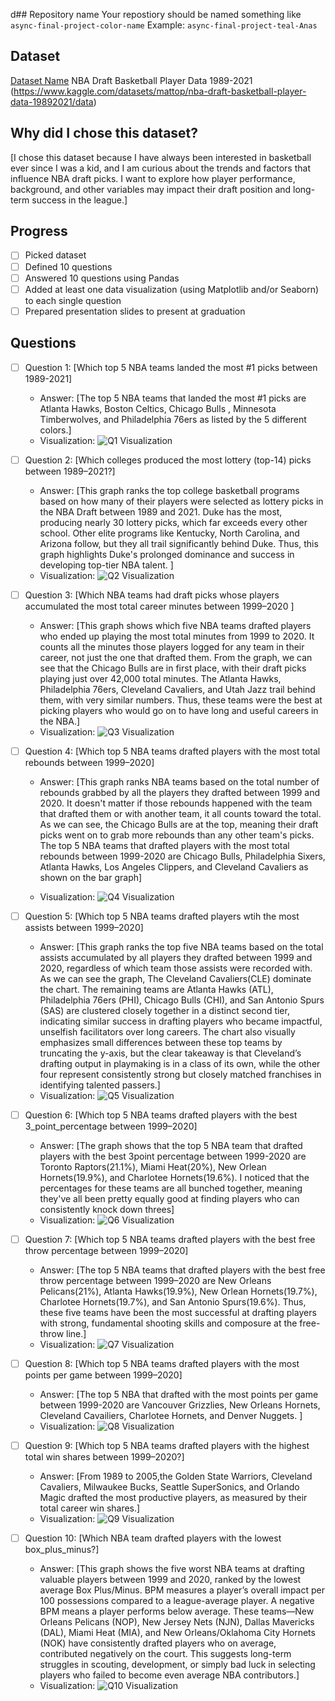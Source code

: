 d## Repository name
Your repostiory should be named something like `async-final-project-color-name`
Example: `async-final-project-teal-Anas`

## Dataset
[Dataset Name](https://www.example.com/link-to-dataset)
NBA Draft Basketball Player Data 1989-2021 (https://www.kaggle.com/datasets/mattop/nba-draft-basketball-player-data-19892021/data)

## Why did I chose this dataset?

[I chose this dataset because I have always been interested in basketball ever since I was a kid, and I am curious about the trends and factors that influence NBA draft picks. I want to explore how player performance, background, and other variables may impact their draft position and long-term success in the league.]

## Progress
- [ ] Picked dataset
- [ ] Defined 10 questions
- [ ] Answered 10 questions using Pandas
- [ ] Added at least one data visualization (using Matplotlib and/or Seaborn) to each single question
- [ ] Prepared presentation slides to present at graduation

## Questions
- [ ] Question 1: [Which top 5 NBA teams landed the most #1 picks between 1989-2021]
  - Answer: [The top 5 NBA teams that landed the most #1 picks are Atlanta Hawks, Boston Celtics, Chicago Bulls , Minnesota Timberwolves, and Philadelphia 76ers as listed by the 5 different colors.]
  - Visualization: ![Q1 Visualization](IMG1.png)

- [ ] Question 2: [Which colleges produced the most lottery (top-14) picks between 1989–2021?]
  - Answer: [This graph ranks the top college basketball programs based on how many of their players were selected as lottery picks in the NBA Draft between 1989 and 2021. Duke has the most, producing nearly 30 lottery picks, which far exceeds every other school. Other elite programs like Kentucky, North Carolina, and Arizona follow, but they all trail significantly behind Duke. Thus, this graph highlights Duke's prolonged dominance and success in developing top-tier NBA talent. ]
  - Visualization: ![Q2 Visualization](https://example.com/path-to-image-2.png)

- [ ] Question 3: [Which NBA teams had draft picks whose players accumulated the most total career minutes between 1999–2020 ]
  - Answer: [This graph shows which five NBA teams drafted players who ended up playing the most total minutes from 1999 to 2020. It counts all the minutes those players logged for any team in their career, not just the one that drafted them. From the graph, we can see that the Chicago Bulls are in first place, with their draft picks playing just over 42,000 total minutes. The Atlanta Hawks, Philadelphia 76ers, Cleveland Cavaliers, and Utah Jazz trail behind them, with very similar numbers. Thus, these teams were the best at picking players who would go on to have long and useful careers in the NBA.]
  - Visualization: ![Q3 Visualization](https://example.com/path-to-image-3.png)

- [ ] Question 4: [Which top 5 NBA teams drafted players with the most total rebounds between 1999–2020]
  - Answer: [This graph ranks NBA teams based on the total number of rebounds grabbed by all the players they drafted between 1999 and 2020. It doesn't matter if those rebounds happened with the team that drafted them or with another team, it all counts toward the total. As we can see, the Chicago Bulls are at the top, meaning their draft picks went on to grab more rebounds than any other team's picks. The top 5 NBA teams that drafted players with the most total rebounds between 1999-2020 are Chicago Bulls, Philadelphia Sixers, Atlanta Hawks, Los Angeles Clippers, and Cleveland Cavaliers as shown on the bar graph]

  - Visualization: ![Q4 Visualization](https://example.com/path-to-image-4.png)

- [ ] Question 5: [Which top 5 NBA teams drafted players wtih the most assists between 1999–2020]
  - Answer: [This graph ranks the top five NBA teams based on the total assists accumulated by all players they drafted between 1999 and 2020, regardless of which team those assists were recorded with. As we can see the graph, The Cleveland Cavaliers(CLE) dominate the chart. The remaining teams are Atlanta Hawks (ATL), Philadelphia 76ers (PHI), Chicago Bulls (CHI), and San Antonio Spurs (SAS) are clustered closely together in a distinct second tier, indicating similar success in drafting players who became impactful, unselfish facilitators over long careers. The chart also visually emphasizes small differences between these top teams by truncating the y-axis, but the clear takeaway is that Cleveland’s drafting output in playmaking is in a class of its own, while the other four represent consistently strong but closely matched franchises in identifying talented passers.]
  - Visualization: ![Q5 Visualization](https://example.com/path-to-image-5.png)

- [ ] Question 6: [Which top 5 NBA teams drafted players with the best 3_point_percentage between 1999–2020]
  - Answer: [The graph shows that the top 5 NBA team that drafted players with the best 3point percentage between 1999-2020 are Toronto Raptors(21.1%), Miami Heat(20%), New Orlean Hornets(19.9%), and Charlotee Hornets(19.6%). I noticed that the percentages for these teams are all bunched together, meaning they've all been pretty equally good at finding players who can consistently knock down threes]
  - Visualization: ![Q6 Visualization](https://example.com/path-to-image-6.png)

- [ ] Question 7: [Which top 5 NBA teams drafted players with the best free throw percentage between 1999–2020]
  - Answer: [The top 5 NBA teams that drafted players with the best free throw percentage between 1999–2020 are New Orleans Pelicans(21%), Atlanta Hawks(19.9%), New Orlean Hornets(19.7%), Charlotee Hornets(19.7%), and San Antonio Spurs(19.6%). Thus, these five teams have been the most successful at drafting players with strong, fundamental shooting skills and composure at the free-throw line.]
  - Visualization: ![Q7 Visualization](https://example.com/path-to-image-7.png)

- [ ] Question 8: [Which top 5 NBA teams drafted players with the most points per game between 1999–2020]
  - Answer: [The top 5 NBA that drafted with the most points per game between 1999-2020 are Vancouver Grizzlies, New Orleans Hornets, Cleveland Cavailiers, Charlotee Hornets, and Denver Nuggets.  ]
  - Visualization: ![Q8 Visualization](https://example.com/path-to-image-8.png)

- [ ] Question 9: [Which top 5 NBA teams drafted players with the highest total win shares between 1999–2020?]
  - Answer: [From 1989 to 2005,the Golden State Warriors, Cleveland Cavaliers, Milwaukee Bucks, Seattle SuperSonics, and Orlando Magic drafted the most productive players, as measured by their total career win shares.]
  - Visualization: ![Q9 Visualization](https://example.com/path-to-image-9.png)

- [ ] Question 10: [Which NBA team drafted players with the lowest box_plus_minus?]
  - Answer: [This graph shows the five worst NBA teams at drafting valuable players between 1999 and 2020, ranked by the lowest average Box Plus/Minus. BPM measures a player’s overall impact per 100 possessions compared to a league-average player. A negative BPM means a player performs below average. These teams—New Orleans Pelicans (NOP), New Jersey Nets (NJN), Dallas Mavericks (DAL), Miami Heat (MIA), and New Orleans/Oklahoma City Hornets (NOK) have consistently drafted players who on average, contributed negatively on the court. This suggests long-term struggles in scouting, development, or simply bad luck in selecting players who failed to become even average NBA contributors.]
  - Visualization: ![Q10 Visualization](https://example.com/path-to-image-10.png)
